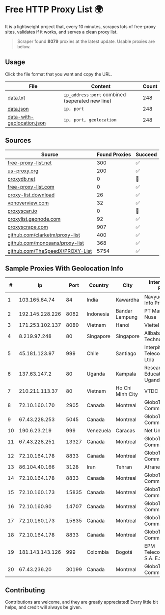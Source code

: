 
# Free HTTP Proxy List 🌍

It is a lightweight project that, every 10 minutes, scrapes lots of free-proxy sites, validates if it works, and serves a clean proxy list.


> Scraper found **8079** proxies at the latest update. Usable proxies are below.

## Usage

Click the file format that you want and copy the URL.


|File|Content|Count|
|----|-------|-----|
|[data.txt](https://raw.githubusercontent.com/themiralay/Proxy-List-World/master/data.txt)|`ip_address:port` combined (seperated new line)|248|
|[data.json](https://raw.githubusercontent.com/themiralay/Proxy-List-World/master/data.json)|`ip, port`|248|
|[data-with-geolocation.json](https://raw.githubusercontent.com/themiralay/Proxy-List-World/master/data-with-geolocation.json)|`ip, port, geolocation`|248|

## Sources

|Source|Found Proxies|Succeed|
|------|-------------|-------|
|[free-proxy-list.net](https://free-proxy-list.net)|300|✅|
|[us-proxy.org](https://www.us-proxy.org)|200|✅|
|[proxydb.net](http://proxydb.net)|0|🚫|
|[free-proxy-list.com](https://free-proxy-list.com/?page=&port=&type%5B%5D=http&type%5B%5D=https&up_time=0&search=Search)|0|✅|
|[proxy-list.download](https://www.proxy-list.download/HTTP)|26|✅|
|[vpnoverview.com](https://vpnoverview.com/privacy/anonymous-browsing/free-proxy-servers)|32|✅|
|[proxyscan.io](https://www.proxyscan.io)|0|🚫|
|[proxylist.geonode.com](https://proxylist.geonode.com/api/proxy-list?limit=300&page=1&sort_by=lastChecked&sort_type=desc&protocols=http,https)|92|✅|
|[proxyscrape.com](https://api.proxyscrape.com/v2/?request=displayproxies&protocol=http&timeout=10000&country=all&ssl=all&anonymity=all)|907|✅|
|[github.com/clarketm/proxy-list](https://raw.githubusercontent.com/clarketm/proxy-list/master/proxy-list-raw.txt)|400|✅|
|[github.com/monosans/proxy-list](https://raw.githubusercontent.com/monosans/proxy-list/main/proxies/http.txt)|368|✅|
|[github.com/TheSpeedX/PROXY-List](https://raw.githubusercontent.com/TheSpeedX/PROXY-List/master/http.txt)|5754|✅|


## Sample Proxies With Geolocation Info

|#|Ip|Port|Country|City|Internet Service Provider|
|-|--|----|-------|----|-------------------------|
|1|103.165.64.74|84|India|Kawardha|Navyug Networks Info Private Limited|
|2|192.145.228.226|8082|Indonesia|Bandar Lampung|PT Mandala Lintas Nusa|
|3|171.253.102.137|8080|Vietnam|Hanoi|Viettel Corporation|
|4|8.219.97.248|80|Singapore|Singapore|Alibaba (US) Technology Co., Ltd.|
|5|45.181.123.97|999|Chile|Santiago|Interpit Telecomunicaciones Ltda|
|6|137.63.147.2|80|Uganda|Kampala|Research and Education Network Uganda|
|7|210.211.113.37|80|Vietnam|Ho Chi Minh City|VTDC|
|8|72.10.160.170|2905|Canada|Montreal|GloboTech Communications|
|9|67.43.228.253|5045|Canada|Montreal|GloboTech Communications|
|10|190.6.23.219|999|Venezuela|Caracas|Net Uno|
|11|67.43.228.251|13327|Canada|Montreal|GloboTech Communications|
|12|72.10.164.178|8833|Canada|Montreal|GloboTech Communications|
|13|86.104.40.166|3128|Iran|Tehran|Afranet|
|14|72.10.164.178|8833|Canada|Montreal|GloboTech Communications|
|15|72.10.160.173|15835|Canada|Montreal|GloboTech Communications|
|16|72.10.160.90|14707|Canada|Montreal|GloboTech Communications|
|17|72.10.160.173|15835|Canada|Montreal|GloboTech Communications|
|18|72.10.164.178|8833|Canada|Montreal|GloboTech Communications|
|19|181.143.143.126|999|Colombia|Bogotá|EPM Telecomunicaciones S.A. E.S.P.|
|20|67.43.236.20|30199|Canada|Montreal|GloboTech Communications|



## Contributing

Contributions are welcome, and they are greatly appreciated! Every
little bit helps, and credit will always be given.

